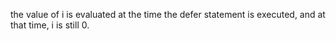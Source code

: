 the value of i is evaluated at the time the defer statement is executed, and at that time, i is still 0.
